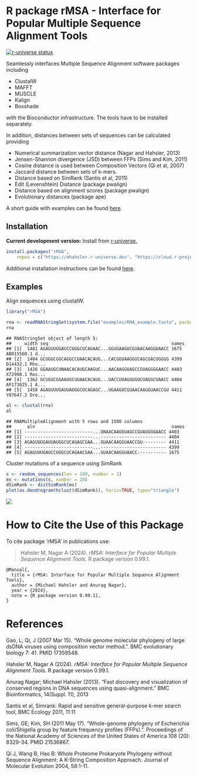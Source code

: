 
# R package rMSA - Interface for Popular Multiple Sequence Alignment Tools

[![r-universe
status](https://mhahsler.r-universe.dev/badges/rMSA)](https://mhahsler.r-universe.dev/rMSA)

Seamlessly interfaces Multiple Sequence Alignment software packages
including

- ClustalW
- MAFFT
- MUSCLE
- Kalign
- Boxshade

with the Bioconductor infrastructure. The tools have to be installed
separately.

In addition, distances between sets of sequences can be calculated
providing

- Numerical summarization vector distance (Nagar and Hahsler, 2013)
- Jensen-Shannon divergence (JSD) between FFPs (Sims and Kim, 2011)
- Cosine distance is used between Composition Vectors (Qi et al, 2007)
- Jaccard distance between sets of k-mers.
- Distance based on SimRank (Santis et al, 2011)
- Edit (Levenshtein) Distance (package pwalign)
- Distance based on alignment scores (package pwalign)
- Evolutionary distances (package ape)

A short guide with examples can be found
[here](http://github.com/mhahsler/rMSA/raw/master/vignettes_real/rMSA.pdf).

## Installation

**Current development version:** Install from
[r-universe.](https://mhahsler.r-universe.dev/rMSA)

``` r
install.packages("rMSA",
    repos = c("https://mhahsler.r-universe.dev". "https://cloud.r-project.org/"))
```

Additional installation instructions can be found [here](INSTALL).

## Examples

Align sequences using clustalW.

``` r
library("rMSA")

rna <- readRNAStringSet(system.file("examples/RNA_example.fasta", package = "rMSA"))
rna
```

    ## RNAStringSet object of length 5:
    ##     width seq                                               names               
    ## [1]  1481 AGAGUUUGAUCCUGGCUCAGAAC...GGUGAAGUCGUAACAAGGUAACC 1675 AB015560.1 d...
    ## [2]  1404 GCUGGCGGCAGGCCUAACACAUG...CACGGUAAGGUCAGCGACUGGGG 4399 D14432.1 Rho...
    ## [3]  1426 GGAAUGCUNAACACAUGCAAGUC...AACAAGGUAGCCGUAGGGGAACC 4403 X72908.1 Ros...
    ## [4]  1362 GCUGGCGGAAUGCUUAACACAUG...UACCUUAGGUGUCUAGGCUAACC 4404 AF173825.1 A...
    ## [5]  1458 AGAGUUUGAUUAUGGCUCAGAGC...UGAAGUCGUAACAAGGUAACCGU 4411 Y07647.2 Dre...

``` r
al <- clustal(rna)
al
```

    ## RNAMultipleAlignment with 5 rows and 1500 columns
    ##      aln                                                    names               
    ## [1] --------------------------...GNAACAAGGUAGCCGUAGGGGAACC 4403
    ## [2] --------------------------...------------------------- 4404
    ## [3] AGAGUUUGAUUAUGGCUCAGAGCGAA...GUAACAAGGUAACCGU--------- 4411
    ## [4] --------------------------...------------------------- 4399
    ## [5] AGAGUUUGAUCCUGGCUCAGAACGAA...GUAACAAGGUAACC----------- 1675

Cluster mutations of a sequence using SimRank

``` r
s <- random_sequences(len = 100, number = 1)
ms <- mutations(s, number = 20)
dSimRank <- distSimRank(ms)
plot(as.dendrogram(hclust(dSimRank)), horiz=TRUE, type="triangle")
```

![](inst/README_files/unnamed-chunk-4-1.png)<!-- -->

# How to Cite the Use of this Package

To cite package ‘rMSA’ in publications use:

> Hahsler M, Nagar A (2024). *rMSA: Interface for Popular Multiple
> Sequence Alignment Tools*. R package version 0.99.1.

    @Manual{,
      title = {rMSA: Interface for Popular Multiple Sequence Alignment Tools},
      author = {Michael Hahsler and Anurag Nagar},
      year = {2024},
      note = {R package version 0.99.1},
    }

# References

Gao, L; Qi, J (2007 Mar 15). “Whole genome molecular phylogeny of large
dsDNA viruses using composition vector method.”. BMC evolutionary
biology 7: 41. PMID 17359548.

Hahsler M, Nagar A (2024). *rMSA: Interface for Popular Multiple
Sequence Alignment Tools*. R package version 0.99.1.

Anurag Nagar; Michael Hahsler (2013). “Fast discovery and visualization
of conserved regions in DNA sequences using quasi-alignment.” BMC
Bioinformatics, 14(Suppl. 11), 2013

Santis et al, Simrank: Rapid and sensitive general-purpose k-mer search
tool, BMC Ecology 2011, 11:11

Sims, GE; Kim, SH (2011 May 17). “Whole-genome phylogeny of Escherichia
coli/Shigella group by feature frequency profiles (FFPs).”. Proceedings
of the National Academy of Sciences of the United States of America 108
(20): 8329-34. PMID 21536867.

Qi J, Wang B, Hao B: Whole Proteome Prokaryote Phylogeny without
Sequence Alignment: A K-String Composition Approach. Journal of
Molecular Evolution 2004, 58:1-11.
